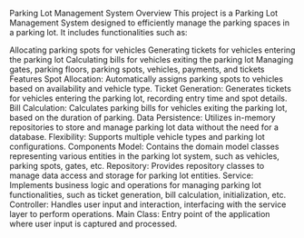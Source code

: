 Parking Lot Management System
Overview
This project is a Parking Lot Management System designed to efficiently manage the parking spaces in a parking lot. It includes functionalities such as:

Allocating parking spots for vehicles
Generating tickets for vehicles entering the parking lot
Calculating bills for vehicles exiting the parking lot
Managing gates, parking floors, parking spots, vehicles, payments, and tickets
Features
Spot Allocation: Automatically assigns parking spots to vehicles based on availability and vehicle type.
Ticket Generation: Generates tickets for vehicles entering the parking lot, recording entry time and spot details.
Bill Calculation: Calculates parking bills for vehicles exiting the parking lot, based on the duration of parking.
Data Persistence: Utilizes in-memory repositories to store and manage parking lot data without the need for a database.
Flexibility: Supports multiple vehicle types and parking lot configurations.
Components
Model: Contains the domain model classes representing various entities in the parking lot system, such as vehicles, parking spots, gates, etc.
Repository: Provides repository classes to manage data access and storage for parking lot entities.
Service: Implements business logic and operations for managing parking lot functionalities, such as ticket generation, bill calculation, initialization, etc.
Controller: Handles user input and interaction, interfacing with the service layer to perform operations.
Main Class: Entry point of the application where user input is captured and processed.
